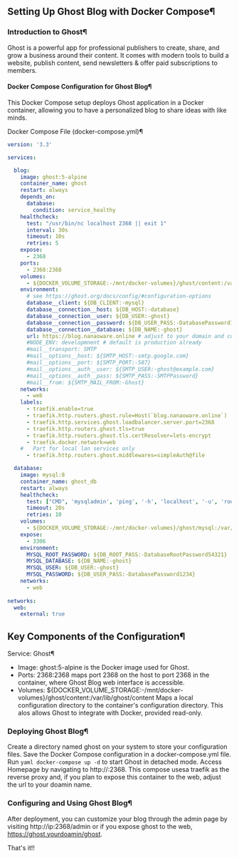 ## Setting Up Ghost Blog with Docker Compose¶

### Introduction to Ghost¶

Ghost is a powerful app for professional publishers to create, share, and grow a business around their content. It comes with modern tools to build a website, publish content, send newsletters & offer paid subscriptions to members.

#### Docker Compose Configuration for Ghost Blog¶

This Docker Compose setup deploys Ghost application in a Docker container, allowing you to have a personalized blog to share ideas with like minds.

Docker Compose File (docker-compose.yml)¶

```yaml
version: '3.3'

services:

  blog:
    image: ghost:5-alpine
    container_name: ghost
    restart: always
    depends_on:
      database:
        condition: service_healthy
    healthcheck:
      test: "/usr/bin/nc localhost 2368 || exit 1"
      interval: 30s
      timeout: 10s
      retries: 5        
    expose:
      - 2368
    ports:
      - 2368:2368
    volumes:
      - ${DOCKER_VOLUME_STORAGE:-/mnt/docker-volumes}/ghost/content:/var/lib/ghost/content
    environment:
      # see https://ghost.org/docs/config/#configuration-options
      database__client: ${DB_CLIENT:-mysql}
      database__connection__host: ${DB_HOST:-database}
      database__connection__user: ${DB_USER:-ghost}
      database__connection__password: ${DB_USER_PASS:-DatabasePassword1234}
      database__connection__database: ${DB_NAME:-ghost}
      url: https://blog.nanaoware.online # adjust to your domain and correct protocol handler + port
      #NODE_ENV: developmnent # default is production already
      #mail__transport: SMTP
      #mail__options__host: ${SMTP_HOST:-smtp.google.com}
      #mail__options__port: ${SMTP_PORT:-587}
      #mail__options__auth__user: ${SMTP_USER:-ghost@example.com}
      #mail__options__auth__pass: ${SMTP_PASS:-SMTPPassword}
      #mail__from: ${SMTP_MAIL_FROM:-Ghost}
    networks:
      - web
    labels:
      - traefik.enable=true
      - traefik.http.routers.ghost.rule=Host(`blog.nanaoware.online`)
      - traefik.http.services.ghost.loadbalancer.server.port=2368
      - traefik.http.routers.ghost.tls=true
      - traefik.http.routers.ghost.tls.certResolver=lets-encrypt
      - traefik.docker.network=web
    #   Part for local lan services only
      - traefik.http.routers.ghost.middlewares=simpleAuth@file

  database:
    image: mysql:8
    container_name: ghost_db
    restart: always
    healthcheck:
      test: ["CMD", 'mysqladmin', 'ping', '-h', 'localhost', '-u', 'root', '-p$$DB_ROOT_PASS' ]
      timeout: 20s
      retries: 10
    volumes:
      - ${DOCKER_VOLUME_STORAGE:-/mnt/docker-volumes}/ghost/mysql:/var/lib/mysql
    expose:
      - 3306
    environment:
      MYSQL_ROOT_PASSWORD: ${DB_ROOT_PASS:-DatabaseRootPassword54321}
      MYSQL_DATABASE: ${DB_NAME:-ghost}
      MYSQL_USER: ${DB_USER:-ghost}
      MYSQL_PASSWORD: ${DB_USER_PASS:-DatabasePassword1234}
    networks:
      - web
    
networks:
  web:
    external: true
```

##  Key Components of the Configuration¶

Service: Ghost¶

* Image: ghost:5-alpine is the Docker image used for Ghost.
* Ports:
2368:2368 maps port 2368 on the host to port 2368 in the container, where Ghost Blog web interface is accessible.
* Volumes:
${DOCKER_VOLUME_STORAGE:-/mnt/docker-volumes}/ghost/content:/var/lib/ghost/content Maps a local configuration directory to the container's configuration directory.
This alos allows Ghost to integrate with Docker, provided read-only.

### Deploying Ghost Blog¶

Create a directory named ghost on your system to store your configuration files.
Save the Docker Compose configuration in a docker-compose.yml file.
Run ```yaml docker-compose up -d``` to start Ghost in detached mode.
Access Homepage by navigating to http://<host-ip>:2368. This compose usesa traefik as the reverse proxy and, if you plan to expose this container to the web, adjust the url to your doamin name. 

### Configuring and Using Ghost Blog¶

After deployment, you can customize your blog through the admin page by visiting http://ip:2368/admin or if you expose ghost to the web, https://ghost.yourdoamin/ghost.

That's it!!

